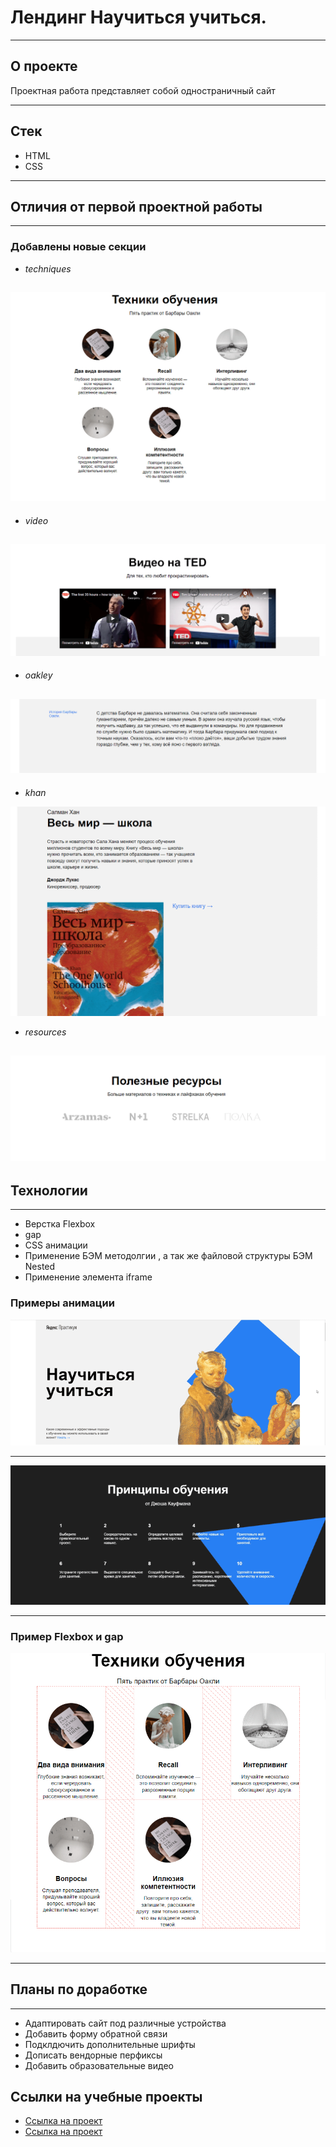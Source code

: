 # Лендинг Научиться учиться. #
---

## О проекте

Проектная работа представляет собой одностраничный сайт

---

## Стек #
* HTML
* CSS

---

## Отличия от первой проектной работы

---

### Добавлены новые секции
*  _techniques_

![techniques](./README/techniques.png)
---
*  _video_

![video](./README/video.png)
---
*  _oakley_

![oakley](./README/oakley.png)
---
*  _khan_

![khan](./README/khan.png)

*  _resources_

![resources](./README/resources.png)
---

## Технологии
---
* Верстка Flexbox
* gap
* CSS анимации
* Применение БЭМ методолгии , а так же файловой структуры БЭМ Nested
* Применение элемента  iframe

### Примеры анимации
![анимация шапки](./README/header__animation.gif)

---

![анимация подвала](./README/kaufman.gif)

---

### Пример Flexbox и gap
![пример flexbox и gap](/README/flex.png)

---

## Планы по доработке
---
* Адаптировать сайт под различные устройства
* Добавить форму обратной связи
* Подклдючить дополнительные шрифты
* Дописать вендорные перфиксы
* Добавить образовательные видео


## Ссылки на учебные проекты
* [Ссылка на проект](https://dmitriyimamov.github.io/how-to-learn/)
* [Ссылка на проект](https://dmitriyimamov.github.io/russian-travel/index.html)